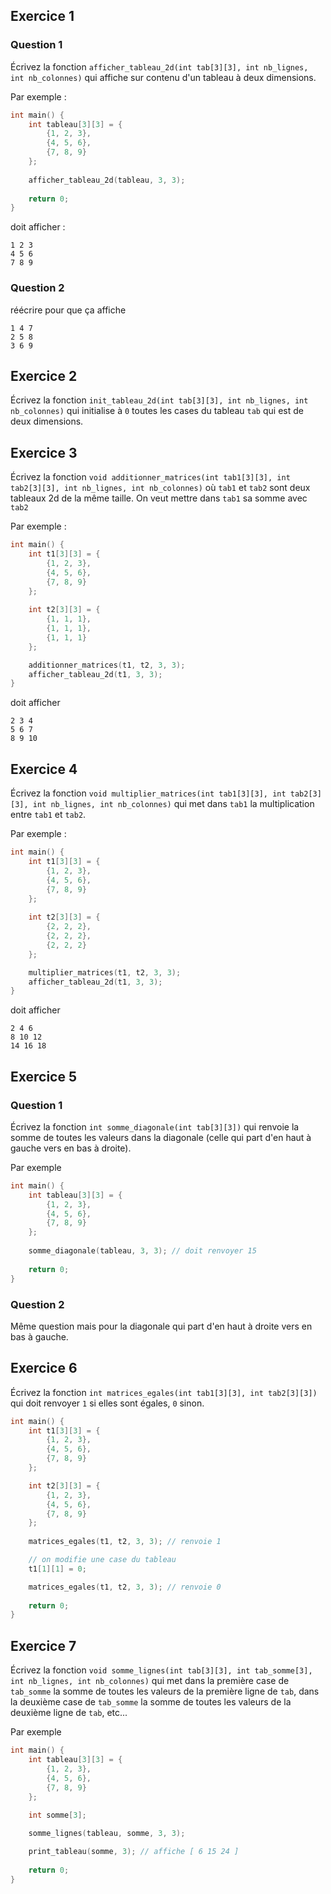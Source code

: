 ## Exercice 1
### Question 1
Écrivez la fonction `afficher_tableau_2d(int tab[3][3], int nb_lignes, int nb_colonnes)` qui affiche sur contenu d'un tableau à deux dimensions.

Par exemple :
```c
int main() { 
	int tableau[3][3] = { 
		{1, 2, 3}, 
		{4, 5, 6}, 
		{7, 8, 9} 
	};
	
	afficher_tableau_2d(tableau, 3, 3); 
	
	return 0; 
}
```

doit afficher :
```
1 2 3
4 5 6
7 8 9
```

### Question 2
réécrire pour que ça affiche 
```
1 4 7
2 5 8
3 6 9
```
## Exercice 2
Écrivez la fonction `init_tableau_2d(int tab[3][3], int nb_lignes, int nb_colonnes)` qui initialise à `0` toutes les cases du tableau `tab` qui est de deux dimensions.

## Exercice 3
Écrivez la fonction `void additionner_matrices(int tab1[3][3], int tab2[3][3], int nb_lignes, int nb_colonnes)` où `tab1` et `tab2` sont deux tableaux 2d de la même taille. On veut mettre dans `tab1` sa somme avec `tab2`

Par exemple :
```C
int main() {
	int t1[3][3] = { 
		{1, 2, 3}, 
		{4, 5, 6}, 
		{7, 8, 9} 
	};
	
	int t2[3][3] = { 
		{1, 1, 1}, 
		{1, 1, 1}, 
		{1, 1, 1} 
	};

	additionner_matrices(t1, t2, 3, 3);
	afficher_tableau_2d(t1, 3, 3);
}
```
 doit afficher
```
2 3 4
5 6 7
8 9 10
```

## Exercice 4
Écrivez la fonction `void multiplier_matrices(int tab1[3][3], int tab2[3][3], int nb_lignes, int nb_colonnes)` qui met dans `tab1` la multiplication entre `tab1` et `tab2`.

Par exemple :
```C
int main() {
	int t1[3][3] = { 
		{1, 2, 3}, 
		{4, 5, 6}, 
		{7, 8, 9} 
	};
	
	int t2[3][3] = { 
		{2, 2, 2}, 
		{2, 2, 2}, 
		{2, 2, 2} 
	};

	multiplier_matrices(t1, t2, 3, 3);
	afficher_tableau_2d(t1, 3, 3);
}
```
 doit afficher
```
2 4 6
8 10 12
14 16 18
```

## Exercice 5
### Question 1
Écrivez la fonction `int somme_diagonale(int tab[3][3])`  qui renvoie la somme de toutes les valeurs dans la diagonale (celle qui part d'en haut à gauche vers en bas à droite).

Par exemple
```C
int main() { 
	int tableau[3][3] = { 
		{1, 2, 3}, 
		{4, 5, 6}, 
		{7, 8, 9} 
	};
	
	somme_diagonale(tableau, 3, 3); // doit renvoyer 15
	
	return 0; 
}
```

### Question 2
Même question mais pour la diagonale qui part d'en haut à droite vers en bas à gauche.

## Exercice 6
Écrivez la fonction `int matrices_egales(int tab1[3][3], int tab2[3][3])` qui doit renvoyer `1` si elles sont égales, `0` sinon.

```C
int main() { 
	int t1[3][3] = { 
		{1, 2, 3}, 
		{4, 5, 6}, 
		{7, 8, 9} 
	};

	int t2[3][3] = { 
		{1, 2, 3}, 
		{4, 5, 6}, 
		{7, 8, 9} 
	};
	
	matrices_egales(t1, t2, 3, 3); // renvoie 1

	// on modifie une case du tableau
	t1[1][1] = 0;

	matrices_egales(t1, t2, 3, 3); // renvoie 0
	
	return 0; 
}
```

## Exercice 7
Écrivez la fonction `void somme_lignes(int tab[3][3], int tab_somme[3], int nb_lignes, int nb_colonnes)` qui met dans la première case de `tab_somme` la somme de toutes les valeurs de la première ligne de `tab`,  dans la deuxième case de `tab_somme` la somme de toutes les valeurs de la deuxième ligne de `tab`, etc...

Par exemple
```C
int main() { 
	int tableau[3][3] = { 
		{1, 2, 3}, 
		{4, 5, 6}, 
		{7, 8, 9} 
	};
	
	int somme[3];

	somme_lignes(tableau, somme, 3, 3);

	print_tableau(somme, 3); // affiche [ 6 15 24 ]
	
	return 0; 
}
```